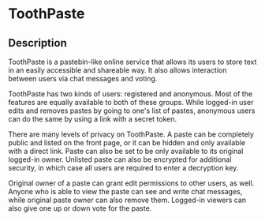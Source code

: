 # ToothPaste

## Description

ToothPaste is a pastebin-like online service that allows its users to store text in an easily accessible and shareable way. It also allows interaction between users via chat messages and voting.

ToothPaste has two kinds of users: registered and anonymous. Most of the features are equally available to both of these groups. While logged-in user edits and removes pastes by going to one's list of pastes, anonymous users can do the same by using a link with a secret token.

There are many levels of privacy on ToothPaste. A paste can be completely public and listed on the front page, or it can be hidden and only available with a direct link. Paste can also be set to be only available to its original logged-in owner. Unlisted paste can also be encrypted for additional security, in which case all users are required to enter a decryption key.

Original owner of a paste can grant edit permissions to other users, as well. Anyone who is able to view the paste can see and write chat messages, while original paste owner can also remove them. Logged-in viewers can also give one up or down vote for the paste.
